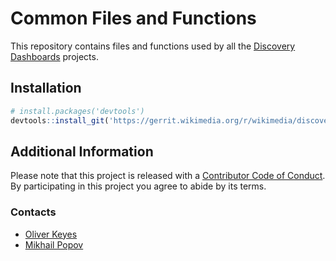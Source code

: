 Common Files and Functions
========================

This repository contains files and functions used by all the [Discovery Dashboards](http://discovery.wmflabs.org/) projects.

## Installation

```R
# install.packages('devtools')
devtools::install_git('https://gerrit.wikimedia.org/r/wikimedia/discovery/polloi')
```

## Additional Information

Please note that this project is released with a [Contributor Code of Conduct](CONDUCT.md). By participating in this project you agree to abide by its terms.

### Contacts

- [Oliver Keyes](https://meta.wikimedia.org/wiki/User:Okeyes_(WMF))
- [Mikhail Popov](https://meta.wikimedia.org/wiki/User:MPopov_(WMF))
